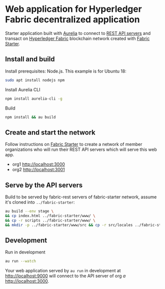 # Web application for Hyperledger Fabric decentralized application 

Starter application built with [Aurelia](https://aurelia.io/) to connect to 
[REST API servers](https://github.com/olegabu/fabric-starter-rest) and transact on 
[Hyperledger Fabric](https://www.hyperledger.org/projects/fabric) blockchain network
created with [Fabric Starter](https://github.com/olegabu/fabric-starter).

## Install and build

Install prerequisites: Node.js. This example is for Ubuntu 18:
```bash
sudo apt install nodejs npm
```

Install Aurelia CLI
```bash
npm install aurelia-cli -g
```

Build
```bash
npm install && au build
```
## Create and start the network

Follow instructions on  [Fabric Starter](https://github.com/olegabu/fabric-starter) to create a network of member 
organizations who will run their REST API servers which will serve this web app.

- org1 [http://localhost:3000](http://localhost:3000)
- org2 [http://localhost:3001](http://localhost:3001)

## Serve by the API servers

Build to be served by fabric-rest servers of fabric-starter network, assume it's cloned into `../fabric-starter`:
```bash
au build --env stage \
&& cp index.html ../fabric-starter/www/ \
&& cp -r scripts ../fabric-starter/www/ \
&& mkdir -p ../fabric-starter/www/src && cp -r src/locales ../fabric-starter/www/src
```

## Development

Run in development
```bash
au run --watch
```
Your web application served by `au run` in development at [http://localhost:9000](http://localhost:9000) will connect
to the API server of org *a* [http://localhost:3000](http://localhost:3000).



